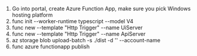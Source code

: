1. Go into portal, create Azure Function App, make sure you pick Windows hosting platform
2. func init <function-app-name> --worker-runtime typescript --model V4
3. func new --template "Http Trigger" --name UiServer
4. func new --template "Http Trigger" --name ApiServer
5. az storage blob upload-batch -s ./dist -d '<ui-storage-container>' --account-name <storage-account-name>
6. func azure functionapp publish <function-app-name>
